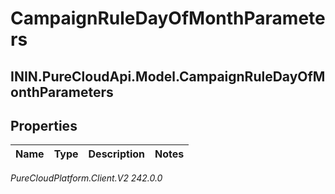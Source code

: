 # CampaignRuleDayOfMonthParameters

## ININ.PureCloudApi.Model.CampaignRuleDayOfMonthParameters

## Properties

|Name | Type | Description | Notes|
|------------ | ------------- | ------------- | -------------|



_PureCloudPlatform.Client.V2 242.0.0_
